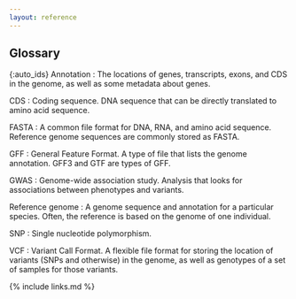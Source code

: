 ```yaml
---
layout: reference
---
```


## Glossary

{:auto_ids}
Annotation
:   The locations of genes, transcripts, exons, and CDS in the genome, as well as some metadata about genes.

CDS
:   Coding sequence.  DNA sequence that can be directly translated to amino acid sequence.

FASTA
:   A common file format for DNA, RNA, and amino acid sequence.  Reference genome sequences are commonly stored as FASTA.

GFF
:   General Feature Format.  A type of file that lists the genome annotation.  GFF3 and GTF are types of GFF.

GWAS
:   Genome-wide association study.  Analysis that looks for associations between phenotypes and variants.

Reference genome
:   A genome sequence and annotation for a particular species.  Often, the reference is based on the genome of one individual.

SNP
:   Single nucleotide polymorphism.

VCF
:   Variant Call Format.  A flexible file format for storing the location of variants (SNPs and otherwise) in the genome, as well as genotypes of a set of samples for those variants.

{% include links.md %}
